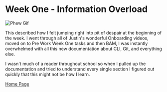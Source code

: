 # Week One - Information Overload
![Phew Gif](https://64.media.tumblr.com/5e8ae726de464e90a74890f974a07b6d/5d74f1ea9e4e1d14-91/s500x750/d5103c62a57ddbd09f0cd193f0ea32dd217eed65.gifv)

This described how I felt jumping right into pit of despair at the beginning of the week. I went through all of Justin's wonderful Onboarding videos, moved on to Pre Work Week One tasks and then BAM, I was instantly overwhelmed with all this new documentation about CLI, Git, and everything else.


I wasn't much of a reader throughout school so when I pulled up the documentation and tried to understand every single section I figured out quickly that this might not be how I learn.


[Home Page](README.md)
